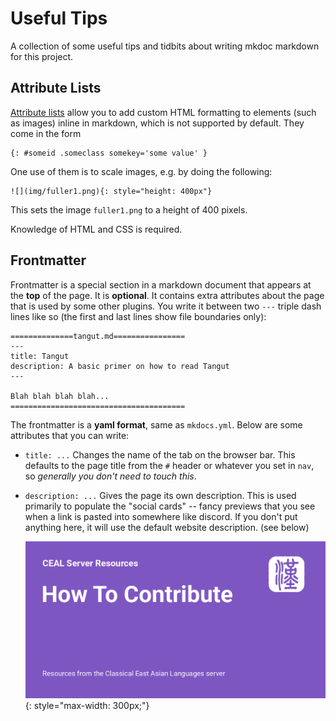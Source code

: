 # Useful Tips

A collection of some useful tips and tidbits about writing mkdoc markdown for this project.

## Attribute Lists

[Attribute lists](https://python-markdown.github.io/extensions/attr_list/) allow you to add custom HTML formatting to elements (such as images) inline in markdown, which is not supported by default. They come in the form

    {: #someid .someclass somekey='some value' }

One use of them is to scale images, e.g. by doing the following:

    ![](img/fuller1.png){: style="height: 400px"}

This sets the image `fuller1.png` to a height of 400 pixels. 

Knowledge of HTML and CSS is required.  

## Frontmatter

Frontmatter is a special section in a markdown document that appears at the **top** of the page. It is **optional**. It contains extra attributes about the page that is used by some other plugins. You write it between two `---` triple dash lines like so (the first and last lines show file boundaries only):

    ==============tangut.md================
    ---
    title: Tangut
    description: A basic primer on how to read Tangut
    ---

    Blah blah blah blah...
    =======================================

The frontmatter is a **yaml format**, same as `mkdocs.yml`. Below are some attributes that you can write:

- `title: ...` Changes the name of the tab on the browser bar. This defaults to the page title from the `#` header or whatever you set in `nav`, so *generally you don't need to touch this*.
- `description: ...` Gives the page its own description. This is used primarily to populate the "social cards" -- fancy previews that you see when a link is pasted into somewhere like discord. If you don't put anything here, it will use the default website description. (see below)
    
    ![Description in social card](img/preview.png){: style="max-width: 300px;"}


